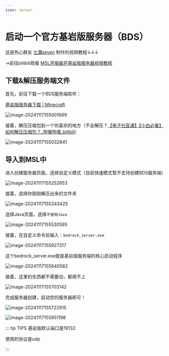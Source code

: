 ```yaml
---
icon: server
---
```

# 启动一个官方基岩版服务器（BDS）

这是热心群友 [七灝seven](https://space.bilibili.com/2112152080) 制作的视频教程↓↓↓
<BiliBili bvid="BV1NzZpYZEjZ" />

→前往bilibili观看 [MSL开服器开基岩版服务器视频教程](https://www.bilibili.com/video/BV1NzZpYZEjZ)

## 下载&解压服务端文件

首先，前往下载一个BDS服务端软件：

[基岩版服务器下载 | Minecraft](https://www.minecraft.net/zh-hans/download/server/bedrock)

![image-20241117155001689](./assets/image-20241117155001689.png)

接着，解压压缩包到一个你喜欢的地方（不会解压？[【电子扫盲课】【小白必看】如何解压压缩包？_哔哩哔哩_bilibili](https://www.bilibili.com/video/BV1xZ4y1v7pU/?spm_id_from=333.337.search-card.all.click)）

![image-20241117155032841](./assets/image-20241117155032841.png)

## 导入到MSL中

进入创建服务器页面，选择自定义模式（目前快速模式暂不支持创建BDS服务端）

![image-20241117155252653](./assets/image-20241117155252653.png)

接着，选择你刚刚解压出来的文件夹

![image-20241117155343425](./assets/image-20241117155343425.png)

选择Java页面，选择```不使用Java```

![image-20241117155530595](./assets/image-20241117155530595.png)

接着，在自定义命令处输入：```bedrock_server.exe```

![image-20241117155927317](./assets/image-20241117155927317.png)

这个bedrock_server.exe就是基岩版服务端的核心启动程序

![image-20241117155640582](./assets/image-20241117155640582.png)

接着，这里的东西都不需要动，都用不上

![image-20241117155703142](./assets/image-20241117155703142.png)

完成服务器创建，启动您的服务器即可！

![image-20241117155722915](./assets/image-20241117155722915.png)

![image-20241117155951198](./assets/image-20241117155951198.png)

::: tip TIPS
基岩版默认端口是19132  

使用的协议是udp

:::
